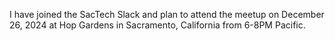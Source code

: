 I have joined the SacTech Slack and plan to attend the meetup on December 26, 2024 at Hop Gardens in Sacramento, California from 6-8PM Pacific.
